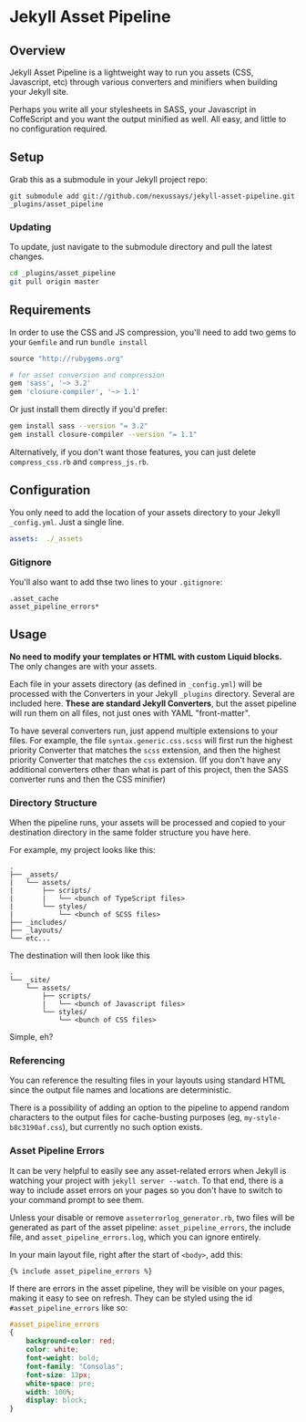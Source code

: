 # Jekyll Asset Pipeline

## Overview

Jekyll Asset Pipeline is a lightweight way to run you assets (CSS, Javascript, etc) through various converters and minifiers when building your Jekyll site.

Perhaps you write all your stylesheets in SASS, your Javascript in CoffeScript and you want the output minified as well. All easy, and little to no configuration required.

## Setup

Grab this as a submodule in your Jekyll project repo:

```
git submodule add git://github.com/nexussays/jekyll-asset-pipeline.git _plugins/asset_pipeline
```

### Updating

To update, just navigate to the submodule directory and pull the latest changes.

```bash
cd _plugins/asset_pipeline
git pull origin master
```

## Requirements

In order to use the CSS and JS compression, you'll need to add two gems to your `Gemfile` and run `bundle install`

```ruby
source "http://rubygems.org"

# for asset conversion and compression
gem 'sass', '~> 3.2'
gem 'closure-compiler', '~> 1.1'
```

Or just install them directly if you'd prefer:

```bash
gem install sass --version "= 3.2"
gem install closure-compiler --version "= 1.1"
```

Alternatively, if you don't want those features, you can just delete `compress_css.rb` and `compress_js.rb`.

## Configuration

You only need to add the location of your assets directory to your Jekyll `_config.yml`. Just a single line.

```YAML
assets:  ./_assets
```

### Gitignore

You'll also want to add thse two lines to your `.gitignore`:

```
.asset_cache
asset_pipeline_errors*
```

## Usage

**No need to modify your templates or HTML with custom Liquid blocks.** The only changes are with your assets.

Each file in your assets directory (as defined in `_config.yml`) will be processed with the Converters in your Jekyll `_plugins` directory. Several are included here. **These are standard Jekyll Converters**, but the asset pipeline will run them on all files, not just ones with YAML "front-matter".

To have several converters run, just append multiple extensions to your files. For example, the file `syntax.generic.css.scss` will first run the highest priority Converter that matches the `scss` extension, and then the highest priority Converter that matches the `css` extension. (If you don't have any additional converters other than what is part of this project, then the SASS converter runs and then the CSS minifier)

### Directory Structure

When the pipeline runs, your assets will be processed and copied to your destination directory in the same folder structure you have here.

For example, my project looks like this:
```
.
├── _assets/
|   └── assets/
|       ├── scripts/
|       |   └── <bunch of TypeScript files>
|       └── styles/
|           └── <bunch of SCSS files>
├── _includes/
├── _layouts/
└── etc...
```

The destination will then look like this
```
.
└── _site/
    └── assets/
        ├── scripts/
        |   └── <bunch of Javascript files>
        └── styles/
            └── <bunch of CSS files>
```
Simple, eh?

### Referencing

You can reference the resulting files in your layouts using standard HTML since the output file names and locations are deterministic.

There is a possibility of adding an option to the pipeline to append random characters to the output files for cache-busting purposes (eg, `my-style-b8c3190af.css`), but currently no such option exists.

### Asset Pipeline Errors

It can be very helpful to easily see any asset-related errors when Jekyll is watching your project with `jekyll server --watch`. To that end, there is a way to include asset errors on your pages so you don't have to switch to your command prompt to see them.

Unless your disable or remove `asseterrorlog_generator.rb`, two files will be generated as part of the asset pipeline: `asset_pipeline_errors`, the include file, and `asset_pipeline_errors.log`, which you can ignore entirely.

In your main layout file, right after the start of `<body>`, add this:

```
{% include asset_pipeline_errors %}
```

If there are errors in the asset pipeline, they will be visible on your pages, making it easy to see on refresh. They can be styled using the id `#asset_pipeline_errors` like so:

```css
#asset_pipeline_errors
{
	background-color: red;
	color: white;
	font-weight: bold;
	font-family: "Consolas";
	font-size: 12px;
	white-space: pre;
	width: 100%;
	display: block;
}
```